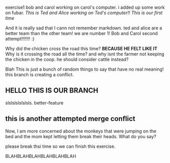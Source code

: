 exercise1
bob and carol working on carol's computer. i added up some work on fubar.
*This is Ted and Alice working on Ted's computer!! This is our first time*

And it is really sad that I cann not remember markdown.
ted and alice are a better team than the other team! we are number 1!
Bob and Carol second attempt!!!!!!! :)

Why did the chicken cross the road this time? **BECAUSE HE FELT LIKE IT**
Why is it crossing the road all the time? and why isnt the farmer not keeping the chicken in the coop. he should consider cattle instead?

Blah This is just a bunch of random things to say that have no real meaning!
this branch is creating a conflict.
## HELLO THIS IS OUR BRANCH ## 

slslslslslslsls.
better-feature

## this is another attempted merge conflict ## 
Now, I am more concerned about the monkeys that were jumping on the bed and the mom kept letting them break their heads. What do you say?

please break thsi time so we can finish this exercise.


BLAHBLAHBLAHBLAHBLAHBLAH

